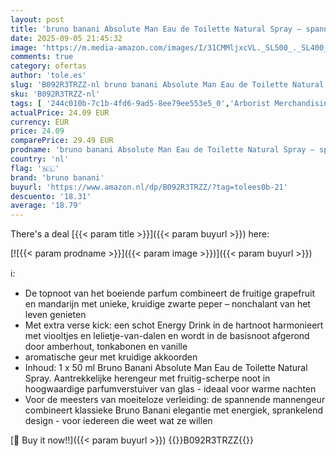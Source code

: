 ```yaml
---
layout: post
title: 'bruno banani Absolute Man Eau de Toilette Natural Spray – spannend mannelijk parfum voor heren  1 stuk  1 x 50 ml '
date: 2025-09-05 21:45:32
image: 'https://m.media-amazon.com/images/I/31CMMljxcVL._SL500_._SL400_.jpg'
comments: true
category: ofertas
author: 'tole.es'
slug: 'B092R3TRZZ-nl bruno banani Absolute Man Eau de Toilette Natural Spray –...'
sku: 'B092R3TRZZ-nl'
tags: [ '244c010b-7c1b-4fd6-9ad5-8ee79ee553e5_0','Arborist Merchandising Root','Beauty','Beauty & persoonlijke verzorging','Eau de toilette heren','Geuren','Herengeuren','Mannelijke verzorging','Self Service','Special Features Stores','bruno banani','🇳🇱', ]
actualPrice: 24.09 EUR
currency: EUR
price: 24.09
comparePrice: 29.49 EUR
prodname: 'bruno banani Absolute Man Eau de Toilette Natural Spray – spannend mannelijk parfum voor heren  1 stuk  1 x 50 ml '
country: 'nl'
flag: '🇳🇱'
brand: 'bruno banani'
buyurl: 'https://www.amazon.nl/dp/B092R3TRZZ/?tag=tolees0b-21'
descuento: '18.31'
average: '18.79'
---
```


There's a deal [{{< param title >}}]({{< param buyurl >}})  here:

[![{{< param prodname >}}]({{< param image >}})]({{< param buyurl >}})

ℹ️:

- De topnoot van het boeiende parfum combineert de fruitige grapefruit en mandarijn met unieke, kruidige zwarte peper – nonchalant van het leven genieten
- Met extra verse kick: een schot Energy Drink in de hartnoot harmonieert met viooltjes en lelietje-van-dalen en wordt in de basisnoot afgerond door amberhout, tonkabonen en vanille
- aromatische geur met kruidige akkoorden
- Inhoud: 1 x 50 ml Bruno Banani Absolute Man Eau de Toilette Natural Spray. Aantrekkelijke herengeur met fruitig-scherpe noot in hoogwaardige parfumverstuiver van glas - ideaal voor warme nachten
- Voor de meesters van moeiteloze verleiding: de spannende mannengeur combineert klassieke Bruno Banani elegantie met energiek, sprankelend design - voor iedereen die weet wat ze willen

[🛒 Buy it now!!]({{< param buyurl >}})
{{<world>}}B092R3TRZZ{{</world>}}
